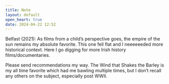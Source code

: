 ```yaml
---
title: Note
layout: default
open_heart: true
date: 2024-04-22 12:52
---
```


Belfast (2021): As films from a child’s perspective goes, the empire of the sun remains my absolute favorite. This one fell flat and I neeeeeeded more historical context. Here I go digging for more Irish history films/documentaries. 

Please send recommendations my way. The Wind that Shakes the Barley is my all time favorite which had me bawling multiple times, but I don’t recall any others on the subject, especially post WWII.
